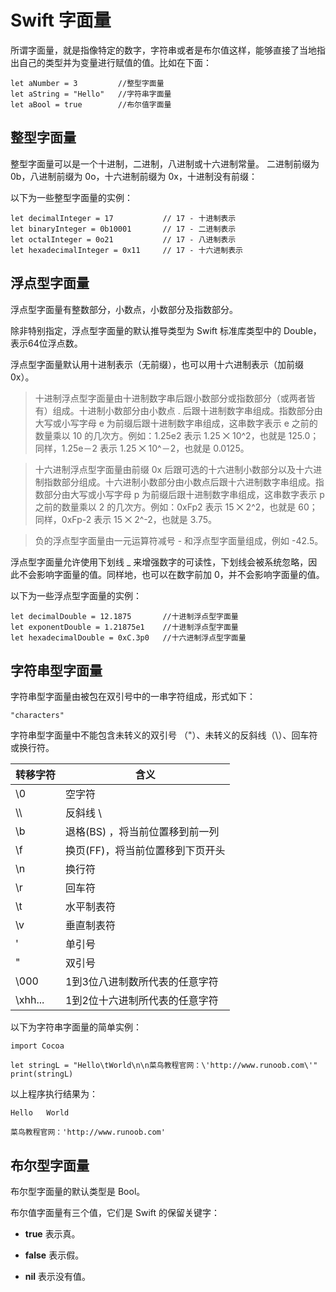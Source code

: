 # Swift 字面量

所谓字面量，就是指像特定的数字，字符串或者是布尔值这样，能够直接了当地指出自己的类型并为变量进行赋值的值。比如在下面：

```
let aNumber = 3         //整型字面量
let aString = "Hello"   //字符串字面量
let aBool = true        //布尔值字面量

```

## 整型字面量

整型字面量可以是一个十进制，二进制，八进制或十六进制常量。 二进制前缀为 0b，八进制前缀为 0o，十六进制前缀为 0x，十进制没有前缀：

以下为一些整型字面量的实例：

```
let decimalInteger = 17           // 17 - 十进制表示
let binaryInteger = 0b10001       // 17 - 二进制表示
let octalInteger = 0o21           // 17 - 八进制表示
let hexadecimalInteger = 0x11     // 17 - 十六进制表示

```

## 浮点型字面量

浮点型字面量有整数部分，小数点，小数部分及指数部分。

除非特别指定，浮点型字面量的默认推导类型为 Swift 标准库类型中的 Double，表示64位浮点数。

浮点型字面量默认用十进制表示（无前缀），也可以用十六进制表示（加前缀 0x）。

> 十进制浮点型字面量由十进制数字串后跟小数部分或指数部分（或两者皆有）组成。十进制小数部分由小数点 . 后跟十进制数字串组成。指数部分由大写或小写字母 e 为前缀后跟十进制数字串组成，这串数字表示 e 之前的数量乘以 10 的几次方。例如：1.25e2 表示 1.25 ⨉ 10^2，也就是 125.0；同样，1.25e－2 表示 1.25 ⨉ 10^－2，也就是 0.0125。

> 十六进制浮点型字面量由前缀 0x 后跟可选的十六进制小数部分以及十六进制指数部分组成。十六进制小数部分由小数点后跟十六进制数字串组成。指数部分由大写或小写字母 p 为前缀后跟十进制数字串组成，这串数字表示 p 之前的数量乘以 2 的几次方。例如：0xFp2 表示 15 ⨉ 2^2，也就是 60；同样，0xFp-2 表示 15 ⨉ 2^-2，也就是 3.75。

> 负的浮点型字面量由一元运算符减号 - 和浮点型字面量组成，例如 -42.5。

浮点型字面量允许使用下划线 _ 来增强数字的可读性，下划线会被系统忽略，因此不会影响字面量的值。同样地，也可以在数字前加 0，并不会影响字面量的值。

以下为一些浮点型字面量的实例：

```
let decimalDouble = 12.1875       //十进制浮点型字面量
let exponentDouble = 1.21875e1    //十进制浮点型字面量
let hexadecimalDouble = 0xC.3p0   //十六进制浮点型字面量

```

## 字符串型字面量

字符串型字面量由被包在双引号中的一串字符组成，形式如下：

```
"characters"
```

字符串型字面量中不能包含未转义的双引号 （"）、未转义的反斜线（\）、回车符或换行符。

| 转移字符 | 含义 |
| --- | --- |
| \0 | 空字符 |
| \\\\ | 反斜线 \\ |
| \b | 退格(BS) ，将当前位置移到前一列 |
| \f | 换页(FF)，将当前位置移到下页开头 |
| \n | 换行符 |
| \r | 回车符 |
| \t | 水平制表符 |
| \v | 垂直制表符 |
| \' | 单引号 |
| \" | 双引号 |
| \000 | 1到3位八进制数所代表的任意字符 |
| \xhh... | 1到2位十六进制所代表的任意字符 |

以下为字符串字面量的简单实例：

```
import Cocoa

let stringL = "Hello\tWorld\n\n菜鸟教程官网：\'http://www.runoob.com\'"
print(stringL)

```

以上程序执行结果为：

```
Hello	World

菜鸟教程官网：'http://www.runoob.com'

```

## 布尔型字面量

布尔型字面量的默认类型是 Bool。

布尔值字面量有三个值，它们是 Swift 的保留关键字：

*   **true** 表示真。
*   **false** 表示假。

*   **nil** 表示没有值。

